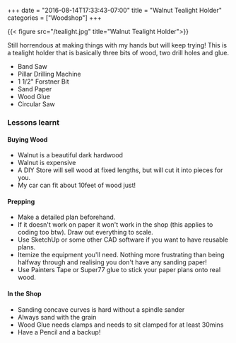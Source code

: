+++
date = "2016-08-14T17:33:43-07:00"
title = "Walnut Tealight Holder"
categories = ["Woodshop"]
+++

{{< figure src="/tealight.jpg" title="Walnut Tealight Holder">}}

Still horrendous at making things with my hands but will keep trying! This is a tealight holder that is basically three bits of wood, two drill holes and glue.

- Band Saw
- Pillar Drilling Machine
- 1 1/2" Forstner Bit
- Sand Paper
- Wood Glue
- Circular Saw

### Lessons learnt

#### Buying Wood

- Walnut is a beautiful dark hardwood
- Walnut is expensive
- A DIY Store will sell wood at fixed lengths, but will cut it into pieces for you.
- My car can fit about 10feet of wood just!

#### Prepping

- Make a detailed plan beforehand.
- If it doesn't work on paper it won't work in the shop (this applies to coding too btw). Draw out everything to scale.
- Use SketchUp or some other CAD software if you want to have reusable plans.
- Itemize the equipment you'll need. Nothing more frustrating than being halfway through and realising you don't have any sanding paper!
- Use Painters Tape or Super77 glue to stick your paper plans onto real wood.

#### In the Shop

- Sanding concave curves is hard without a spindle sander
- Always sand with the grain
- Wood Glue needs clamps and needs to sit clamped for at least 30mins
- Have a Pencil and a backup!

